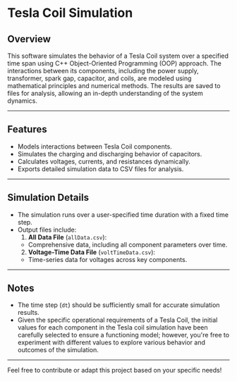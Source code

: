 # Tesla Coil Simulation 

## Overview

This software simulates the behavior of a Tesla Coil system over a specified time span using C++ Object-Oriented Programming 
(OOP) approach. The interactions between its components, including the power supply, transformer, spark gap, capacitor, and coils, are modeled using mathematical principles and numerical methods. The results are saved to files for analysis, allowing an in-depth understanding of the system dynamics.

---

## Features

- Models interactions between Tesla Coil components.
- Simulates the charging and discharging behavior of capacitors.
- Calculates voltages, currents, and resistances dynamically.
- Exports detailed simulation data to CSV files for analysis.

---

## Simulation Details

- The simulation runs over a user-specified time duration with a fixed time step.
- Output files include:
  1. **All Data File** (`allData.csv`):
   - Comprehensive data, including all component parameters over time.
  2. **Voltage-Time Data File** (`voltTimeData.csv`):
   - Time-series data for voltages across key components.
---

## Notes

- The time step (`dt`) should be sufficiently small for accurate simulation results.
- Given the specific operational requirements of a Tesla Coil, the initial values for each component in the Tesla coil simulation have been carefully selected to ensure a functioning model; however, you're free to experiment with different values to explore various behavior and outcomes of the simulation.

---

Feel free to contribute or adapt this project based on your specific needs!

